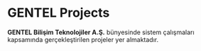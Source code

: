 # GENTEL Projects

**GENTEL Bilişim Teknolojiler A.Ş.** bünyesinde sistem çalışmaları kapsamında gerçekleştirilen projeler yer almaktadır.
